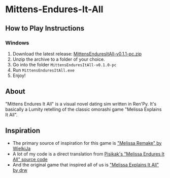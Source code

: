 # Mittens-Endures-It-All

## How to Play Instructions

### Windows

1. Download the latest release: [MittensEnduresItAll-v0.1.1-pc.zip](https://github.com/Gold3nGuard/Mittens-Endures-It-All-public/releases/tag/v0.1.1)
2. Unzip the archive to a folder of your choice.
3. Go into the folder `MittensEnduresItAll-v0.1.0-pc`
4. Run `MittensEnduresItAll.exe`
5. Enjoy!

## About
"Mittens Endures It All" is a visual novel dating sim written in Ren'Py. It's basically a Lumity retelling of the classic omorashi game "Melissa Explains It All".

## Inspiration

- The primary source of inspiration for this game is ["Melissa Remake" by WielkiJa](https://www.omorashi.org/files/file/14514-melissa-remake-beta/)
- A lot of my code is a direct translation from [Pisikak's "Melissa Endures It All" source code](https://www.omorashi.org/files/file/9194-melissa-endures-it-all/)
- And the original game that inspired all of us is ["Melissa Explains It All" by drw](https://onlinemel.angelfire.com/)
